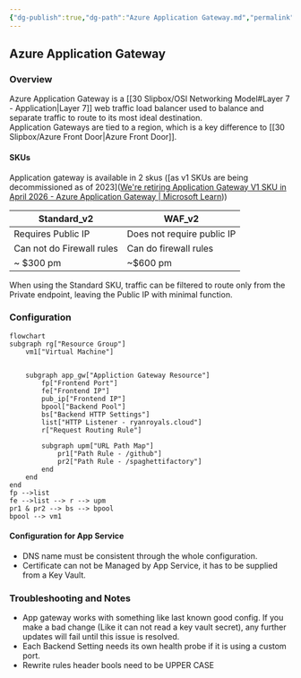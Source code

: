 ```yaml
---
{"dg-publish":true,"dg-path":"Azure Application Gateway.md","permalink":"/Azure Application Gateway/","tags":["notes"]}
---
```



## Azure Application Gateway

### Overview

Azure Application Gateway is a [[30 Slipbox/OSI Networking Model#Layer 7 - Application\|Layer 7]] web traffic load balancer used to balance and separate traffic to route to its most ideal destination.  
Application Gateways are tied to a region, which is a key difference to [[30 Slipbox/Azure Front Door\|Azure Front Door]].

#### SKUs

Application gateway is available in 2 skus ([as v1 SKUs are being decommissioned as of 2023]([We're retiring Application Gateway V1 SKU in April 2026 - Azure Application Gateway | Microsoft Learn](https://learn.microsoft.com/en-us/azure/application-gateway/v1-retirement)))

| Standard_v2               | WAF_v2                     |
| ------------------------- | -------------------------- |
| Requires Public IP        | Does not require public IP |
| Can not do Firewall rules | Can do firewall rules      |
| ~ $300 pm                 | ~$600 pm                   |

When using the Standard SKU, traffic can be filtered to route only from the Private endpoint, leaving the Public IP with minimal function.

### Configuration

```mermaid
flowchart
subgraph rg["Resource Group"]
    vm1["Virtual Machine"]


    subgraph app_gw["Appliction Gateway Resource"]
        fp["Frontend Port"]
        fe["Frontend IP"]
        pub_ip["Frontend IP"]
        bpool["Backend Pool"]
        bs["Backend HTTP Settings"]
        list["HTTP Listener - ryanroyals.cloud"]
        r["Request Routing Rule"]

        subgraph upm["URL Path Map"]
            pr1["Path Rule - /github"]
            pr2["Path Rule - /spaghettifactory"]
        end
    end
end
fp -->list
fe -->list --> r --> upm
pr1 & pr2 --> bs --> bpool
bpool --> vm1
```

#### Configuration for App Service

- DNS name must be consistent through the whole configuration.
- Certificate can not be Managed by App Service, it has to be supplied from a Key Vault.

### Troubleshooting and Notes

- App gateway works with something like last known good config. If you make a bad change (Like it can not read a key vault secret), any further updates will fail until this issue is resolved.
- Each Backend Setting needs its own health probe if it is using a custom port.
- Rewrite rules header bools need to be UPPER CASE
